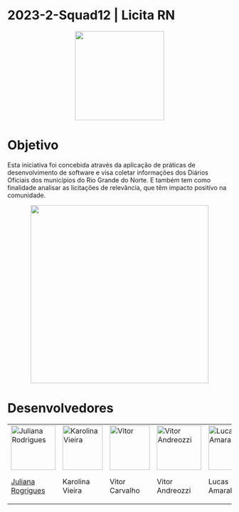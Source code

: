 # 2023-2-Squad12 | Licita RN
<div align="center">
<img src="https://github.com/unb-mds/2023-2-Squad12/assets/84090707/2441e2f4-4bfb-4477-8770-cd69728045d9" width="200px" />
</div>
<h1>Objetivo</h1>
<p>Esta iniciativa foi concebida através da aplicação de práticas de desenvolvimento de software e visa coletar informações dos Diários Oficiais dos municípios do Rio Grande do Norte. E também tem como finalidade analisar as licitações de relevância, que têm impacto positivo na comunidade.</p>
<div align="center">
<img src="https://github.com/unb-mds/2023-2-Squad12/assets/84090707/91da5e3e-30d1-4511-8408-993494ad26dd" width="400px" />
</div>

<h1>Desenvolvedores</h1>
<table>
  <tr>
    <td><a href="https://github.com/julianazx"><img src="https://github.com/unb-mds/2023-2-Squad12/assets/84090707/fcfdd2a7-9ac3-462e-88fa-502136f61cc2" alt="Juliana Rodrigues" style="width: 100px; height: 100px;"></a><p><a href="https://github.com/julianazx">Juliana Rogrigues<a\></p></td>
    <td><a href="https://github.com/Karolina91"><img src="https://github.com/unb-mds/2023-2-Squad12/assets/84090707/6b9afd1b-c9e1-434c-8067-d549caf1f2b4" alt="Karolina Vieira" style="width: 90px; height: 100px;"></a><p>Karolina Vieira</p></td>
    <td><a href="https://github.com/vcpVitor"><img src="https://github.com/unb-mds/2023-2-Squad12/assets/84090707/78619c92-4d64-497d-8921-378a7762fec2"  alt="Vitor" style="width: 90px; height: 100px;"></a><p>Vitor Carvalho</p></td>
    <td><a href="https://github.com/caslu-ac"><img src="https://github.com/unb-mds/2023-2-Squad12/assets/84090707/9a7a3aac-4afd-49ff-b307-fc76b5b71aa2"  alt="Vitor Andreozzi" style="width: 100px; height: 100px;"></a><p>Vitor Andreozzi</p></td>
    <td><a href="https://github.com/andreozzi"><img src="https://github.com/unb-mds/2023-2-Squad12/assets/84090707/451c14a4-560f-47fd-a172-4031bf4665ab"  alt="Lucas Amaral" style="width: 100px; height: 100px;"></a><p>Lucas Amaral</p></td>
  </tr>
</table>

